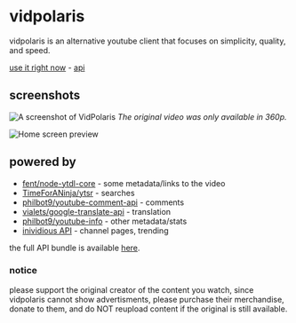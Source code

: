 # vidpolaris
vidpolaris is an alternative youtube client that focuses on simplicity, quality, and speed.

[use it right now](https://n0rmancodes.github.io/vidpolaris/#w#2nBzs_4HdLA) - [api](https://github.com/n0rmancodes/vidpolaris)

## screenshots
![A screenshot of VidPolaris](https://i.ibb.co/8K957N1/image.png)
*The original video was only available in 360p.*

![Home screen preview](https://i.ibb.co/rGK4DXr/image.png)

## powered by
- [fent/node-ytdl-core](https://github.com/fent/node-ytdl-core) - some metadata/links to the video
- [TimeForANinja/ytsr](https://github.com/TimeForANinja/node-ytsr) - searches
- [philbot9/youtube-comment-api](https://github.com/philbot9/youtube-comment-api) - comments
- [vialets/google-translate-api](https://github.com/vitalets/google-translate-api) - translation
- [philbot9/youtube-info](https://github.com/philbot9/youtube-info) - other metadata/stats
- [inividious API](https://github.com/omarroth/invidious/wiki/API]) - channel pages, trending

the full API bundle is available [here](https://github.com/n0rmancodes/vidpolarisAPI).

### notice
please support the original creator of the content you watch, since vidpolaris cannot show advertisments, please purchase their merchandise, donate to them, and do NOT reupload content if the original is still available.
